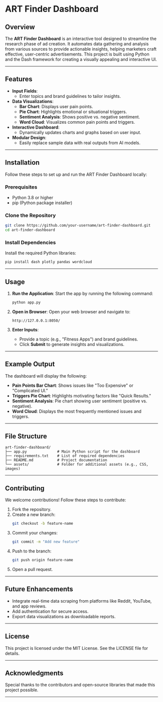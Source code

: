 # ART Finder Dashboard

## Overview
The **ART Finder Dashboard** is an interactive tool designed to streamline the research phase of ad creation. It automates data gathering and analysis from various sources to provide actionable insights, helping marketers craft effective, user-centric advertisements. This project is built using Python and the Dash framework for creating a visually appealing and interactive UI.

---

## Features
- **Input Fields**:
  - Enter topics and brand guidelines to tailor insights.
- **Data Visualizations**:
  - **Bar Chart**: Displays user pain points.
  - **Pie Chart**: Highlights emotional or situational triggers.
  - **Sentiment Analysis**: Shows positive vs. negative sentiment.
  - **Word Cloud**: Visualizes common pain points and triggers.
- **Interactive Dashboard**:
  - Dynamically updates charts and graphs based on user input.
- **Modular Design**:
  - Easily replace sample data with real outputs from AI models.

---

## Installation
Follow these steps to set up and run the ART Finder Dashboard locally:

### Prerequisites
- Python 3.8 or higher
- pip (Python package installer)

### Clone the Repository
```bash
git clone https://github.com/your-username/art-finder-dashboard.git
cd art-finder-dashboard
```

### Install Dependencies
Install the required Python libraries:
```bash
pip install dash plotly pandas wordcloud
```

---

## Usage
1. **Run the Application**:
   Start the app by running the following command:
   ```bash
   python app.py
   ```

2. **Open in Browser**:
   Open your web browser and navigate to:
   ```
   http://127.0.0.1:8050/
   ```

3. **Enter Inputs**:
   - Provide a topic (e.g., "Fitness Apps") and brand guidelines.
   - Click **Submit** to generate insights and visualizations.

---

## Example Output
The dashboard will display the following:
- **Pain Points Bar Chart**: Shows issues like "Too Expensive" or "Complicated UI."
- **Triggers Pie Chart**: Highlights motivating factors like "Quick Results."
- **Sentiment Analysis**: Pie chart showing user sentiment (positive vs. negative).
- **Word Cloud**: Displays the most frequently mentioned issues and triggers.

---

## File Structure
```
art-finder-dashboard/
├── app.py              # Main Python script for the dashboard
├── requirements.txt    # List of required dependencies
├── README.md           # Project documentation
└── assets/             # Folder for additional assets (e.g., CSS, images)
```

---

## Contributing
We welcome contributions! Follow these steps to contribute:
1. Fork the repository.
2. Create a new branch:
   ```bash
   git checkout -b feature-name
   ```
3. Commit your changes:
   ```bash
   git commit -m "Add new feature"
   ```
4. Push to the branch:
   ```bash
   git push origin feature-name
   ```
5. Open a pull request.

---

## Future Enhancements
- Integrate real-time data scraping from platforms like Reddit, YouTube, and app reviews.
- Add authentication for secure access.
- Export data visualizations as downloadable reports.

---

## License
This project is licensed under the MIT License. See the LICENSE file for details.

---

## Acknowledgments
Special thanks to the contributors and open-source libraries that made this project possible.

---

